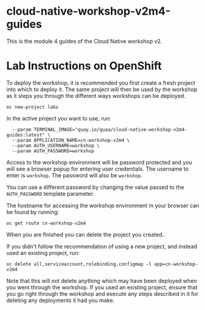 # cloud-native-workshop-v2m4-guides
This is the module 4 guides of the Cloud Native workshop v2.

# Lab Instructions on OpenShift

To deploy the workshop, it is recommended you first create a fresh project into which to deploy it. The same project will then be used by the workshop as it steps you through the different ways workshops can be deployed.

```
oc new-project labs
```

In the active project you want to use, run:

```oc new-app https://raw.githubusercontent.com/openshift-labs/workshop-dashboard/3.5.0/templates/production.json \
  --param TERMINAL_IMAGE="quay.io/quaa/cloud-native-workshop-v2m4-guides:latest" \
  --param APPLICATION_NAME=cn-workshop-v2m4 \
  --param AUTH_USERNAME=workshop \
  --param AUTH_PASSWORD=workshop
```

Access to the workshop environment will be password protected and you will see a browser popup for entering user credentials. The username to enter is `workshop`. The password will also be `workshop`.

You can use a different password by changing the value passed to the `AUTH_PASSWORD` template parameter.

The hostname for accessing the workshop environment in your browser can be found by running:

```
oc get route cn-workshop-v2m4
```
When you are finished you can delete the project you created..

If you didn't follow the recommendation of using a new project, and instead used an existing project, run:

```
oc delete all,serviceaccount,rolebinding,configmap -l app=cn-workshop-v2m4
```

Note that this will not delete anything which may have been deployed when you went through the workshop. If you used an existing project, ensure that you go right through the workshop and execute any steps described in it for deleting any deployments it had you make.
